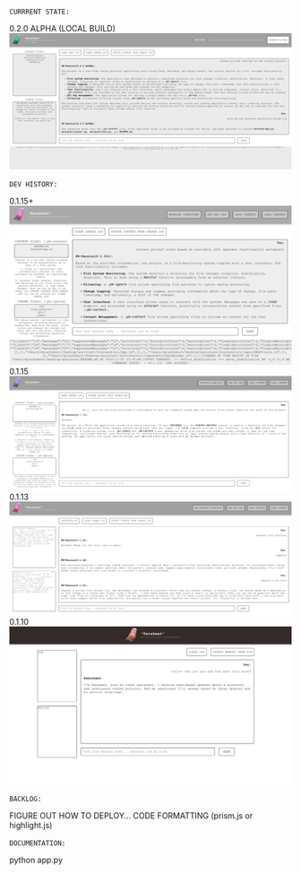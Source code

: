 `CURRRENT STATE:`

0.2.0 ALPHA (LOCAL BUILD)
![](history/0.2.0ALPHA.png)

`DEV HISTORY:`

0.1.15+
![](history/0.1.15+.png)
0.1.15
![](history/0.1.15.png)
0.1.13
![](history/0.1.13.png)
0.1.10
![](history/0.1.10.png)

`BACKLOG:`

FIGURE OUT HOW TO DEPLOY...
CODE FORMATTING (prism.js or highlight.js)

`DOCUMENTATION:`

python app.py



